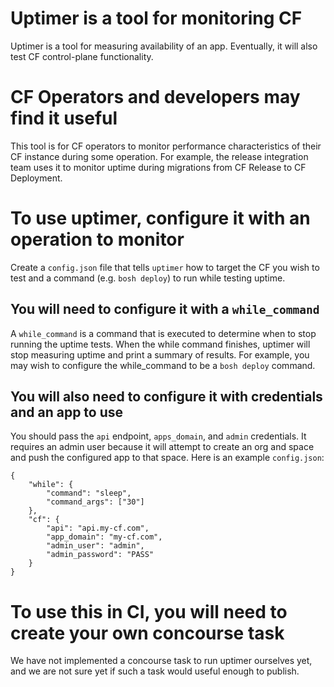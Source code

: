 # Uptimer is a tool for monitoring CF
Uptimer is a tool for measuring availability of an app.
Eventually, it will also test
CF control-plane functionality.

# CF Operators and developers may find it useful
This tool is for CF operators
to monitor performance characteristics
of their CF instance
during some operation.
For example, the release integration team uses it
to monitor uptime during migrations
from CF Release to CF Deployment.

# To use uptimer, configure it with an operation to monitor

Create a `config.json` file
that tells `uptimer`
how to target
the CF you wish to test
and a command (e.g. `bosh deploy`)
to run while testing uptime.

## You will need to configure it with a `while_command`
A `while_command` is a command
that is executed
to determine
when to stop running the uptime tests.
When the while command finishes,
uptimer will stop measuring uptime
and print a summary of results.
For example,
you may wish to configure
the while_command to be
a `bosh deploy` command.

## You will also need to configure it with credentials and an app to use
You should pass the
`api` endpoint,
`apps_domain`,
and `admin` credentials.
It requires an admin user because
it will attempt
to create an org and space
and push the configured app to that space. 
Here is an example `config.json`:
```
{
    "while": {
        "command": "sleep",
        "command_args": ["30"]
    },
    "cf": {
        "api": "api.my-cf.com",
        "app_domain": "my-cf.com",
        "admin_user": "admin",
        "admin_password": "PASS"
    }
}
```

# To use this in CI, you will need to create your own concourse task
We have not implemented
a concourse task
to run uptimer ourselves yet,
and we are not sure yet
if such a task would useful enough to publish.
